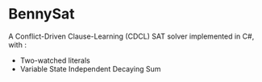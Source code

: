 # BennySat

A Conflict-Driven Clause-Learning (CDCL) SAT solver implemented in C#, with :

- Two-watched literals
- Variable State Independent Decaying Sum
